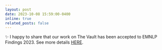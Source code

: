 ```yaml
---
layout: post
date: 2023-10-08 15:59:00-0400
inline: true
related_posts: false
---
```


:sparkles: I happy to share that our work on The Vault has been accepted to EMNLP Findings 2023. See more details [HERE](/blog/2023/the-vault).
